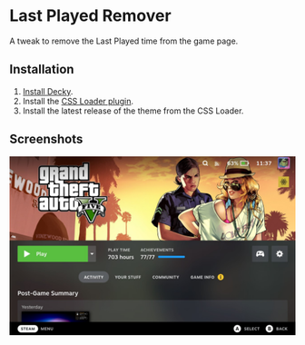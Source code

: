 # Last Played Remover
 A tweak to remove the Last Played time from the game page.

## Installation
1. [Install Decky](https://github.com/SteamDeckHomebrew/decky-loader#installation).
2. Install the [CSS Loader plugin](https://github.com/suchmememanyskill/SDH-CssLoader).
3. Install the latest release of the theme from the CSS Loader.
 
## Screenshots
![Last Played Removed](https://github.com/GrodanBool/Steam-Deck-Tweak-Last-Played-Remover/blob/main/Last-Played-removed.jpg?raw=true)
